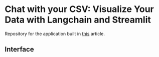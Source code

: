 # Chat with your CSV: Visualize Your Data with Langchain and Streamlit

Repository for the application built in [this](https://dev.to/ngonidzashe/chat-with-your-csv-visualize-your-data-with-langchain-and-streamlit-ej7) article.


## Interface
